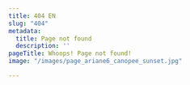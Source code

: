 ```yaml
---
title: 404 EN
slug: "404"
metadata:
  title: Page not found
  description: ''
pageTitle: Whoops! Page not found!
image: "/images/page_ariane6_canopee_sunset.jpg"

---
```

